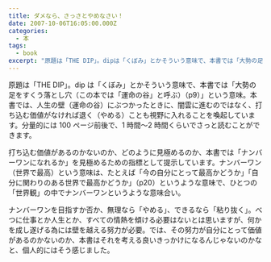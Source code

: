 ```yaml
---
title: ダメなら、さっさとやめなさい！
date: 2007-10-06T16:05:00.000Z
categories:
  - 本
tags:
  - book
excerpt: "原題は「THE DIP」。dipは「くぼみ」とかそういう意味で、本書では「大勢の足をすくう落とし穴（この本では「運命の谷」と呼ぶ）（p9）」という意味。本書では、人生の壁（運命の谷）にぶつかったときに、闇雲に進むのではなく、打ち込む価値がなければ退く（やめる）ことも視野に入れることを喚起しています。分量的には100ページ前後で、1時間〜2時間くらいでさっと読むことができます。"
---
```


原題は「THE DIP」。dip は「くぼみ」とかそういう意味で、本書では「大勢の足をすくう落とし穴（この本では「運命の谷」と呼ぶ）（p9）」という意味。本書では、人生の壁（運命の谷）にぶつかったときに、闇雲に進むのではなく、打ち込む価値がなければ退く（やめる）ことも視野に入れることを喚起しています。分量的には 100 ページ前後で、1 時間〜2 時間くらいでさっと読むことができます。

打ち込む価値があるのかないのか、どのように見極めるのか、本書では「ナンバーワンになれるか」を見極めるための指標として提示しています。ナンバーワン（世界で最高）という意味は、たとえば「今の自分にとって最高かどうか」「自分に関わりのある世界で最高かどうか」（p20）というような意味で、ひとつの「世界観」の中でナンバーワンというような意味合い。

ナンバーワンを目指すか否か、無理なら「やめる」、できるなら「粘り抜く」。べつに仕事とか人生とか、すべての情熱を傾ける必要はないとは思いますが、何かを成し遂げる為には壁を越える努力が必要。では、その努力が自分にとって価値があるのかないのか、本書はそれを考える良いきっかけになるんじゃないのかなと、個人的にはそう感じました。

